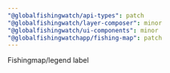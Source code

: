 ```yaml
---
"@globalfishingwatch/api-types": patch
"@globalfishingwatch/layer-composer": minor
"@globalfishingwatch/ui-components": minor
"@globalfishingwatchapp/fishing-map": patch
---
```


Fishingmap/legend label
